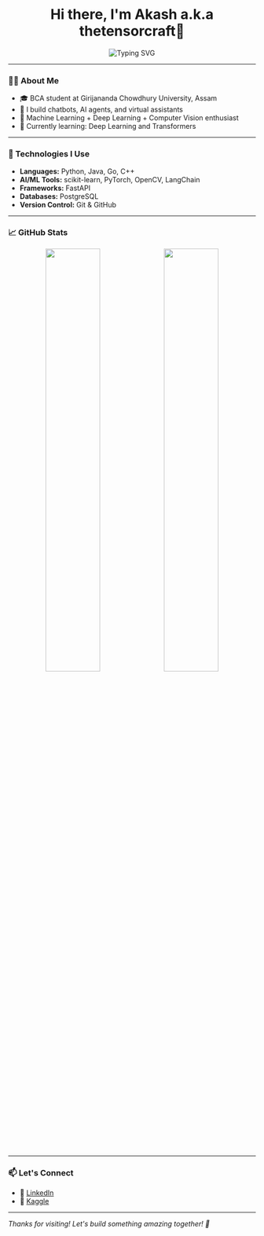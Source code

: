 <h1 align="center">Hi there, I'm Akash a.k.a thetensorcraft👋</h1>

<p align="center">
  <img src="https://readme-typing-svg.demolab.com?font=Fira+Code&duration=3000&pause=1000&center=true&vCenter=true&multiline=true&width=600&height=100&lines=AI+Enthusiast+%7C+ML+Practitioner+%7C+Tech+Explorer;Loves+Building+Bots%2C+Apps%2C+and+Cool+Projects" alt="Typing SVG" />
</p>

---

### 👨‍💻 About Me

- 🎓 BCA student at Girijananda Chowdhury University, Assam  
- 🤖 I build chatbots, AI agents, and virtual assistants  
- 🧠 Machine Learning + Deep Learning + Computer Vision enthusiast
- 🧠 Currently learning: Deep Learning and Transformers

---

### 🔧 Technologies I Use

- **Languages:** Python, Java, Go, C++  
- **AI/ML Tools:** scikit-learn, PyTorch, OpenCV, LangChain
- **Frameworks:** FastAPI  
- **Databases:** PostgreSQL  
- **Version Control:** Git & GitHub 

---

### 📈 GitHub Stats

<p align="center">
  <img src="https://github-readme-stats.vercel.app/api?username=AkashKumarBoro&show_icons=true&theme=radical" width="47%" />
  <img src="https://github-readme-streak-stats.herokuapp.com/?user=AkashKumarBoro&theme=radical" width="47%" />
</p>

---

### 📫 Let's Connect

- 💼 [LinkedIn](https://www.linkedin.com/in/akashkumarboro)
- 🧠 [Kaggle](https://www.kaggle.com/akashkumarboro)

---

_Thanks for visiting! Let's build something amazing together! 🚀_

